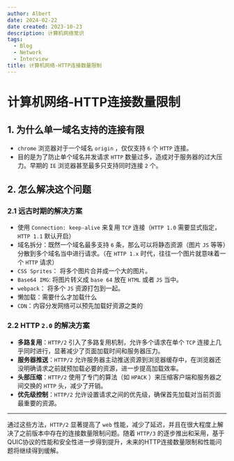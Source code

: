 ```yaml
---
author: Albert
date: 2024-02-22
date created: 2023-10-23
description: 计算机网络常识
tags:
  - Blog
  - Network
  - Interview
title: 计算机网络-HTTP连接数量限制
---
```


# 计算机网络-HTTP连接数量限制

## 1. 为什么单一域名支持的连接有限

- `chrome` 浏览器对于一个域名 `origin` ，仅仅支持 `6` 个 `HTTP` 连接。
- 目的是为了防止单个域名并发请求 `HTTP` 数量过多，造成对于服务器的过大压力。早期的 `IE` 浏览器甚至最多只支持同时连接 `2` 个。

## 2. 怎么解决这个问题

### 2.1 远古时期的解决方案

- 使用 `Connection: keep-alive` 来复用 `TCP` 连接（`HTTP 1.0` 需要显式指定，`HTTP 1.1` 默认开启）
- 域名拆分：既然一个域名最多支持 `6` 条，那么可以将静态资源（图片 `JS` 等等）分散到多个域名当中进行请求。（在 `HTTP 1.x` 时代，往往一个图片就意味着一个 `HTTP` 请求）
- `CSS Sprites`： 将多个图片合并成一个大的图片。
- `Base64 IMG`: 将图片转义成 `base 64` 放在 `HTML` 或者 `JS` 当中。
- `webpack`： 将多个 `JS` 资源打包到一起。
- 懒加载：需要什么才加载什么
- `CDN`：内容分发网络可以预先加载好资源之类的

### 2.2 HTTP `2.0` 的解决方案

- **多路复用**：`HTTP/2` 引入了多路复用机制，允许多个请求在单个 `TCP` 连接上几乎同时进行，显著减少了页面加载时间和服务器压力。
- **服务器推送**：`HTTP/2` 允许服务器主动推送资源到浏览器缓存中，在浏览器还没明确请求之前就预加载必要的资源，进一步提高加载效率。
- **头部压缩**：`HTTP/2` 使用了专门的算法（如 `HPACK` ）来压缩客户端和服务器之间交换的 `HTTP` 头，减少了开销。
- **优先级控制**：`HTTP/2` 允许设置请求之间的优先级，确保首先加载对当前页面最重要的资源。

---

通过这些方法，`HTTP/2` 显著提高了 `web` 性能，减少了延迟，并且在很大程度上解决了之前版本中存在的连接数量限制问题。随着 `HTTP/3` 的逐步推出和采用，基于QUIC协议的性能和安全性进一步得到提升，未来的HTTP连接数量限制和性能问题将继续得到缓解。
